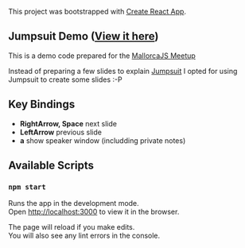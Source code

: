 This project was bootstrapped with [Create React App](https://github.com/facebookincubator/create-react-app).

## Jumpsuit Demo ([View it here](https://hugochinchilla.github.io/jumpsuit-slides/))

This is a demo code prepared for the [MallorcaJS Meetup](https://www.meetup.com/es-ES/MallorcaJS/)

Instead of preparing a few slides to explain [Jumpsuit](https://jumpsuit.js.org/) I opted for using Jumpsuit to create some slides :-P

## Key Bindings

 * **RightArrow, Space** next slide
 * **LeftArrow** previous slide
 * **a** show speaker window (includding private notes)

## Available Scripts


### `npm start`

Runs the app in the development mode.<br>
Open [http://localhost:3000](http://localhost:3000) to view it in the browser.

The page will reload if you make edits.<br>
You will also see any lint errors in the console.

